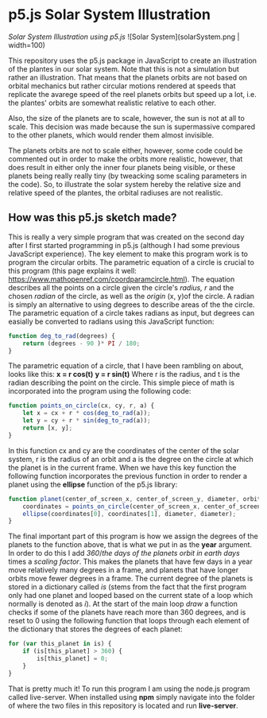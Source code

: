 # p5.js Solar System Illustration
*Solar System Illustration using p5.js*
![Solar System](solarSystem.png | width=100)




This repository uses the p5.js package in JavaScript to create an illustration of the plantes in our solar system. Note that this is not a simulation but rather an illustration. That means that the planets orbits are not based on orbital mechanics but rather circular motions rendered at speeds that replicate the avarege speed of the reel planets orbits but speed up a lot, i.e. the plantes' orbits are somewhat realistic relative to each other. 

Also, the size of the planets are to scale, however, the sun is not at all to scale. This decision was made because the sun is supermassive compared to the other planets, which would render them almost invisible. 

The planets orbits are not to scale either, however, some code could be commented out in order to make the orbits more realistic, however, that does result in either only the inner four planets being visible, or these planets being really really tiny (by tweacking some scaling parameters in the code). So, to illustrate the solar system hereby the relative size and relative speed of the plantes, the orbital radiuses are not realistic. 

## How was this p5.js sketch made? 
This is really a very simple program that was created on the second day after I first started programming in p5.js (although I had some previous JavaScript experience). The key element to make this program work is to program the circular orbits. The parametric equation of a circle is crucial to this program (this page explains it well: https://www.mathopenref.com/coordparamcircle.html). The equation describes all the points on a circle given the circle's *radius, r* and the chosen *radian* of the circle, as well as the *origin* (x, y)of the circle. A radian is simply an alternative to using degrees to describe areas of the the circle. The parametric equation of a circle takes radians as input, but degrees can easially be converted to radians using this JavaScript function: 

```javascript
function deg_to_rad(degrees) {
	return (degrees - 90 )* PI / 180;
}
```
The parametric equation of a circle, that I have been rambling on about, looks like this:
**x = r cos(t)**
**y = r sin(t)**
Where r is the radius, and t is the radian describing the point on the circle. This simple piece of math is incorporated into the program using the following code: 
```javascript
function points_on_circle(cx, cy, r, a) {
	let x = cx + r * cos(deg_to_rad(a));
	let y = cy + r * sin(deg_to_rad(a));
	return [x, y];
}
```
In this function cx and cy are the coordinates of the center of the solar system, r is the radius of an orbit and a is the degree on the circle at which the planet is in the current frame. When we have this key function the following function incorporates the previous function in order to render a planet using the **ellipse** function of the p5.js library: 
```javascript
function planet(center_of_screen_x, center_of_screen_y, diameter, orbit_radius, starting_point, year) {
	coordinates = points_on_circle(center_of_screen_x, center_of_screen_y, orbit_radius, year-starting_point);
	ellipse(coordinates[0], coordinates[1], diameter, diameter);
}
```
The final important part of this program is how we assign the degrees of the planets to the function above, that is what we put in as the **year** argument. In order to do this I add *360*/*the days of the planets orbit in earth days* times a *scaling factor*. This makes the planets that have few days in a year move relatively many degrees in a frame, and planets that have longer orbits move fewer degrees in a frame. The current degree of the planets is stored in a dictionary called *is* (stems from the fact that the first program only had one planet and looped based on the current state of a loop which normally is denoted as *i*). At the start of the main loop *draw* a function checks if some of the planets have reach more than 360 degrees, and is reset to 0 using the following function that loops through each element of the dictionary that stores the degrees of each planet:
```javascript
for (var this_planet in is) {
	if (is[this_planet] > 360) {
		is[this_planet] = 0;
	}
}

```
That is pretty much it! To run this program I am using the node.js program called live-server. When installed using **npm** simply navigate into the folder of where the two files in this repository is located and run **live-server**. 











